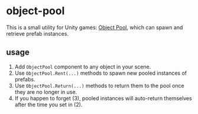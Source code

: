 # object-pool
This is a small utility for Unity games: 
[Object Pool](https://en.wikipedia.org/wiki/Object_pool_pattern), which can spawn and retrieve prefab instances.

## usage
1. Add `ObjectPool` component to any object in your scene.
2. Use `ObjectPool.Rent(...)` methods to spawn new pooled instances of prefabs.
3. Use `ObjectPool.Return(...)` methods to return them to the pool once they are no longer in use.
4. If you happen to forget (3), pooled instances will auto-return themselves after the time you set in (2).
